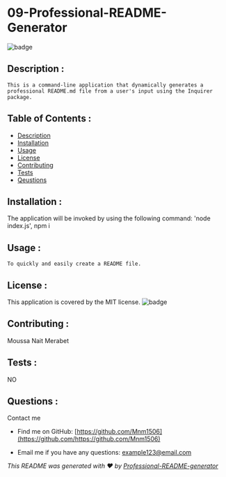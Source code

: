 # 09-Professional-README-Generator
 
  ![badge](https://img.shields.io/badge/license-MIT-brightgreen)

  ## Description :
    This is a command-line application that dynamically generates a professional README.md file from a user's input using the Inquirer package.

  ## Table of Contents :
  - [Description](#description)
  - [Installation](#installation)
  - [Usage](#usage)
  - [License](#license)
  - [Contributing](#contributing)
  - [Tests](#tests)
  - [Qeustions](#qeustions)
  
  ## Installation :
   The application will be invoked by using the following command: 'node index.js', npm i

   ## Usage :
    To quickly and easily create a README file.

  ## License :
  This application is covered by the MIT license.
  ![badge](https://img.shields.io/badge/license-MIT-brightgreen)

  ## Contributing :
   Moussa Nait Merabet

  ## Tests :
   NO
   
  ## Questions :
   Contact me 
   
   - Find me on GitHub: [https://github.com/Mnm1506](https://github.com/https://github.com/Mnm1506)

   - Email me if you have any questions: [example123@email.com](https://moussanm2014@gmail.com)

   _This README was generated with ❤️ by [Professional-README-generator](https://github.com/Mnm1506/Professional-README-generator)_